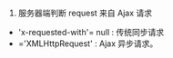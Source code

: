 #

1. 服务器端判断 request 来自 Ajax 请求

- 'x-requested-with'= null : 传统同步请求
- ='XMLHttpRequest' : Ajax 异步请求。
